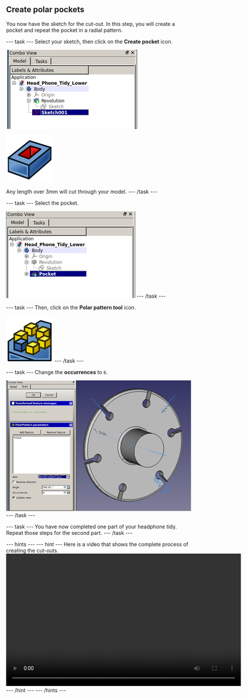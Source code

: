 ## Create polar pockets

You now have the sketch for the cut-out. In this step, you will create a pocket and repeat the pocket in a radial pattern.

--- task ---
Select your sketch, then click on the **Create pocket** icon.

![select_sketch.png](images/select_sketch.png)

![PartDesign_Pocket.png](images/PartDesign_Pocket.png)

Any length over 3mm will cut through your model.
--- /task ---

--- task ---
Select the pocket.

![select_pocket.png](images/select_pocket.png)
--- /task ---

--- task ---
Then, click on the **Polar pattern tool** icon.

![PartDesign_PolarPattern.png](images/PartDesign_PolarPattern.png)
--- /task ---

--- task ---
Change the **occurrences** to `6`.

![polar_pattern.png](images/polar_pattern.png)
--- /task ---

--- task ---
You have now completed one part of your headphone tidy. Repeat those steps for the second part.
--- /task ---

--- hints --- --- hint ---
Here is a video that shows the complete process of creating the cut-outs.
<video width="640" height="360" controls>
<source src="images/cutouts.webm" type="video/webm">
Your browser does not support WebM video — try Firefox or Chrome.
</video>
--- /hint --- --- /hints ---

